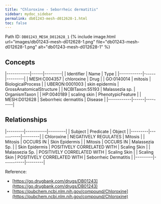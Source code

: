 ```yaml
---
title: "Chloroxine - Seborrheic dermatitis"
sidebar: mydoc_sidebar
permalink: db01243-mesh-d012628-1.html
toc: false 
---
```



Path ID: `DB01243_MESH_D012628_1`
{% include image.html url="images/db01243-mesh-d012628-1.png" file="db01243-mesh-d012628-1.png" alt="db01243-mesh-d012628-1" %}

## Concepts

|------------|------|---------|
| Identifier | Name | Type    |
|------------|------|---------|
| MESH:C004357 | chloroxine | Drug |
| GO:0140014 | mitosis | BiologicalProcess |
| UBERON:0001003 | skin epidermis | GrossAnatomicalStructure |
| NCBITaxon:55193 | Malassezia sp. | OrganismTaxon |
| HP:0040189 | scaling skin | PhenotypicFeature |
| MESH:D012628 | Seborrheic dermatitis | Disease |
|------------|------|---------|

## Relationships

|---------|-----------|---------|
| Subject | Predicate | Object  |
|---------|-----------|---------|
| Chloroxine | NEGATIVELY REGULATES | Mitosis |
| Mitosis | OCCURS IN | Skin Epidermis |
| Mitosis | OCCURS IN | Malassezia Sp. |
| Skin Epidermis | POSITIVELY CORRELATED WITH | Scaling Skin |
| Malassezia Sp. | POSITIVELY CORRELATED WITH | Scaling Skin |
| Scaling Skin | POSITIVELY CORRELATED WITH | Seborrheic Dermatitis |
|---------|-----------|---------|

Reference: 
  - [https://go.drugbank.com/drugs/DB01243](https://go.drugbank.com/drugs/DB01243)
  - [https://pubchem.ncbi.nlm.nih.gov/compound/Chloroxine](https://pubchem.ncbi.nlm.nih.gov/compound/Chloroxine)
